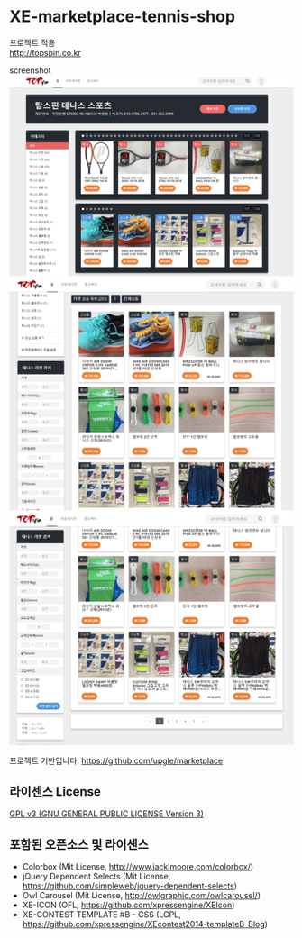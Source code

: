 # XE-marketplace-tennis-shop

프로젝트 적용<br>
http://topspin.co.kr

screenshot
<br>
<img src='https://github.com/iveinvalue/XE-marketplace-tennis-shop/blob/master/img/1.PNG'/>
<img src='https://github.com/iveinvalue/XE-marketplace-tennis-shop/blob/master/img/2.PNG'/>
<img src='https://github.com/iveinvalue/XE-marketplace-tennis-shop/blob/master/img/3.PNG'/>


 프로젝트 기반입니다.
https://github.com/upgle/marketplace<br>




<h2>라이센스 License</h2>
<p><a href="https://github.com/iveinvalue/XE-marketplace-tennis-shop/blob/master/LICENSE">GPL v3 (GNU GENERAL PUBLIC LICENSE Version 3)</a></p>
<h2>포함된 오픈소스 및 라이센스</h2>

<ul>
<li>Colorbox (Mit License, <a href="http://www.jacklmoore.com/colorbox/" rel="nofollow">http://www.jacklmoore.com/colorbox/</a>)</li>
<li>jQuery Dependent Selects (Mit License, <a href="https://github.com/simpleweb/jquery-dependent-selects">https://github.com/simpleweb/jquery-dependent-selects</a>)</li>
<li>Owl Carousel (Mit License, <a href="http://owlgraphic.com/owlcarousel/" rel="nofollow">http://owlgraphic.com/owlcarousel/</a>)</li>
<li>XE-ICON (OFL, <a href="https://github.com/xpressengine/XEIcon">https://github.com/xpressengine/XEIcon</a>)</li>
<li>XE-CONTEST TEMPLATE #B - CSS (LGPL, <a href="https://github.com/xpressengine/XEcontest2014-templateB-Blog">https://github.com/xpressengine/XEcontest2014-templateB-Blog</a>)</li>
</ul>
